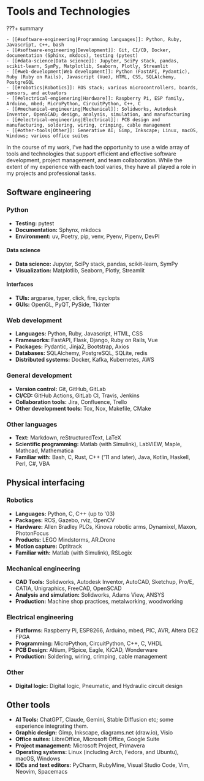 # Tools and Technologies
???+ summary

    - [[#software-engineering|Programming languages]]: Python, Ruby, Javascript, C++, bash
    - [[#software-engineering|Development]]: Git, CI/CD, Docker, documentation (Sphinx, mkdocs), testing (pytest)
    - [[#data-science|Data science]]: Jupyter, SciPy stack, pandas, scikit-learn, SymPy, Matplotlib, Seaborn, Plotly, Streamlit
    - [[#web-development|Web development]]: Python (FastAPI, Pydantic), Ruby (Ruby on Rails), Javascript (Vue), HTML, CSS, SQLAlchemy, PostgreSQL
    - [[#robotics|Robotics]]: ROS stack; various microcontrollers, boards, sensors, and actuators
    - [[#electrical-engienering|Hardware]]: Raspberry Pi, ESP family, Arduino, mbed; MicroPython, CircuitPython, C++, C
    - [[#mechanical-engineering|Mechanical]]: Solidworks, Autodesk Inventor, OpenSCAD; design, analysis, simulation, and manufacturing
    - [[#electrical-engineering|Electrical]]: PCB design and manufacturing, soldering, wiring, crimping, cable management
    - [[#other-tools|Other]]: Generative AI; Gimp, Inkscape; Linux, macOS, Windows; various office suites

In the course of my work, I've had the opportunity to use a wide array of tools and technologies that support
efficient and effective software development, project management, and team collaboration.
While the extent of my experience with each tool varies, they have all played a role in my projects and professional tasks.

## Software engineering
### Python
- **Testing:** pytest
- **Documentation:** Sphynx, mkdocs
- **Environment:** uv, Poetry, pip, venv, Pyenv, Pipenv, DevPI
#### Data science
- **Data science:** Jupyter, SciPy stack, pandas, scikit-learn, SymPy
- **Visualization:** Matplotlib, Seaborn, Plotly, Streamlit
#### Interfaces
- **TUIs:** argparse, typer, click, fire, cyclopts
- **GUIs:** OpenGL, PyQT, PySide, Tkinter
### Web development
- **Languages:** Python, Ruby, Javascript, HTML, CSS
- **Frameworks:** FastAPI, Flask, Django, Ruby on Rails, Vue
- **Packages:** Pydantic, Jinja2, Bootstrap, Axios
- **Databases:** SQLAlchemy, PostgreSQL, SQLite, redis
- **Distributed systems:** Docker, Kafka, Kubernetes, AWS
### General development
- **Version control:** Git, GitHub, GitLab
- **CI/CD:** GitHub Actions, GitLab CI, Travis, Jenkins
- **Collaboration tools:** Jira, Confluence, Trello
- **Other development tools:** Tox, Nox, Makefile, CMake
### Other languages
- **Text:** Markdown, reStructuredText, LaTeX
- **Scientific programming:** Matlab (with Simulink), LabVIEW, Maple, Mathcad, Mathematica
- **Familiar with:** Bash, C, Rust, C++ ('11 and later), Java, Kotlin, Haskell, Perl, C#, VBA

## Physical interfacing
### Robotics
- **Languages:** Python, C, C++ (up to '03)
- **Packages:** ROS, Gazebo, rviz, OpenCV
- **Hardware:** Allen Bradley PLCs, Kinova robotic arms, Dynamixel, Maxon, PhotonFocus
- **Products:** LEGO Mindstorms, AR.Drone
- **Motion capture:** Optitrack
- **Familiar with:** Matlab (with Simulink), RSLogix
### Mechanical engineering
- **CAD Tools:** Solidworks, Autodesk Inventor, AutoCAD, Sketchup, Pro/E, CATIA, Unigraphics, FreeCAD, OpenSCAD
- **Analysis and simulation:** Solidworks, Adams View, ANSYS
- **Production:** Machine shop practices, metalworking, woodworking
### Electrical engineering
- **Platforms:** Raspberry Pi, ESP8266, Arduino, mbed, PIC, AVR, Altera DE2 FPGA
- **Programming:** MicroPython, CircuitPython, C++, C, VHDL
- **PCB Design:** Altium, PSpice, Eagle, KiCAD, Wonderware
- **Production:** Soldering, wiring, crimping, cable management
### Other
- **Digital logic:** Digital logic, Pneumatic, and Hydraulic circuit design

## Other tools
- **AI Tools:** ChatGPT, Claude, Gemini, Stable Diffusion etc; some experience integrating them.
- **Graphic design:** Gimp, Inkscape, diagrams.net (draw.io), Visio
- **Office suites:** LibreOffice, Microsoft Office, Google Suite
- **Project management:** Microsoft Project, Primavera
- **Operating systems:** Linux (including Arch, Fedora, and Ubuntu), macOS, Windows
- **IDEs and text editors:** PyCharm, RubyMine, Visual Studio Code, Vim, Neovim, Spacemacs
